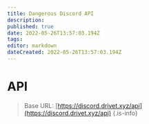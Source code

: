 ```yaml
---
title: Dangerous Discord API
description: 
published: true
date: 2022-05-26T13:57:03.194Z
tags: 
editor: markdown
dateCreated: 2022-05-26T13:57:03.194Z
---
```


# API
> Base URL:
[https://discord.drivet.xyz/api](https://discord.drivet.xyz/api)
{.is-info}
